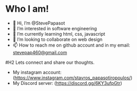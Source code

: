 # Who I am!

- 👋 Hi, I’m @StevePapasot
- 👀 I’m interested in software engineering
- 🌱 I’m currently learning html, css, javascript
- 💞️ I’m looking to collaborate on web design
- 📫 How to reach me on github account and in my email: stevepap460@gmail.com

#Η2 Lets connect and share our thoughts.
* My instagram account: (https://www.instagram.com/stavros_papasotiropoulos/) 
* My Discord server: (https://discord.gg/6KY3ufpGtr)
